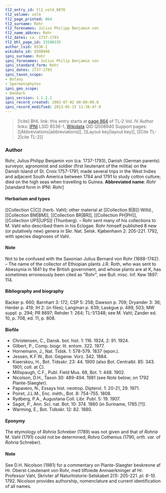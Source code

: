 ```yaml
---
tl2_entry_id: tl2_vol4_0876
tl2_volume: vol4
tl2_page_printed: 864
tl2_surname: Rohr
tl2_forenames: Julius Philipp Benjamin von
tl2_name_abbrev: Rohr
tl2_dates: ca. 1737-1793
tl2_bhl_page_id: 33190335
author_lsid: 8536-1
wikidata_id: Q508940
ipni_surname: Rohr
ipni_forenames: Julius Philip Benjamin von
ipni_standard_form: Rohr
ipni_dates: 1737-1793
ipni_taxon_scope: 
- Botany
- Spermatophytes
ipni_geo_scope: 
- Denmark
ipni_version: 1.1.1.1
ipni_record_created: 2003-07-02 00:00:00.0
ipni_record_modified: 2013-05-15 11:36:47.0
---
```


> [!cite] BHL link: this entry starts at [page 864](https://www.biodiversitylibrary.org/page/33190335) of TL-2 Vol. IV
> Author links: [IPNI](https://www.ipni.org/a/8536-1) LSID 8536-1, [Wikidata](https://www.wikidata.org/wiki/Q508940) QID Q508940
> Support pages: [[Abbreviations|abbreviations]], [[Layout key|layout key]], [[Cite TL-2|cite TL-2]]

### Author

Rohr, Julius Philipp Benjamin von (ca. 1737-1793), Danish (German parents) surveyor, agronomist and soldier (first lieutenant of the militia) on the Danish Island of St. Croix 1757-1791; made several trips in the West Indies and adjacent South America between 1784 and 1791 to study cotton culture; died on the high seas when travelling to Guinea. 
**Abbreviated name**: *Rohr* \[standard form in IPNI: *Rohr*\]

#### Herbarium and types

[[Collection C|C]] (herb. Vahl); other material at [[Collection B|B]]-Willd., [[Collection BM|BM]], [[Collection BR|BR]], [[Collection PH|PH]], [[Collection UPS|UPS]] (Thunberg). – Rohr sent many of his collections to M. Vahl who described them in his Eclogae. Rohr himself published 8 new (or putatively new) genera in Skr. Nat. Selsk. Kjøbenhavn 2: 205-221. 1792, with species diagnoses of Vahl.

#### Note

Not to be confused with the Saxonian Julius Bernard von Rohr (1688-1742). – The name of the collector of Ethiopian plants J.R. Roth, who was sent to Abessynia in 1841 by the British government, and whose plants are at K, has sometimes erroneously been cited as "Rohr", see Bull. misc. Inf. Kew 1897: 114.

#### Bibliography and biography

Backer p. 660; Barnhart 3: 172; CSP 5: 258; Dawson p. 709; Dryander 3: 36; Herder p. 419; IH 2: (in files); Langman p. 639; Lasègue p. 489, 503; MW suppl. p. 294; PR 8697; Rehder 1: 264; TL-1/1348; see M. Vahl; Zander ed. 10, p. 708, ed. 11, p. 808.

#### Biofile

- Christensen, C., Dansk. bot. hist. 1: 116. 1924, 2: 91. 1924.
- Gilbert, P., Comp. biogr. lit. entom. 322. 1977.
- Hornemann, J., Nat. Tidsk. 1: 578-579. 1837 (epon.).
- Jessen, K.F.W., Bot. Gegenw. Vorz. 342. 1884.
- Kiaerskou, H., Bot. Tidsskr. 23: 44. 1900 (also Bot. Centralbl. 85: 343. 1901; coll. at C).
- Millspaugh, C.F., Publ. Field Mus. 68, Bot. 1: 448. 1902.
- Nicolson, D.H., Taxon 30: 489-494. 1981 (see *Note* below; on 1792 Plante-Slaegter).
- Papavero, N., Essays hist. neotrop. Dipterol. 1: 20-21, 29. 1971.
- Poiret, J.L.M., Enc. méth., Bot. 8: 754-755. 1808.
- Rydberg, P.A., Augustana Coll. Libr. Publ. 5: 19. 1907.
- Sagot, P., Ann. Sci. nat. Bot. 10: 374. 1880 (in Suriname, 1785 \[?\]).
- Warming, E., Bot. Tidsskr. 12: 82. 1880.

#### Eponymy

The etymology of *Rohria* Schreber (1789) was not given and that of *Rohria* M. Vahl (1791) could not be determined; *Rohra* Cothenius (1790, *orth. var.* of *Rohria* Schreber).

#### Note

See D.H. Nicolson (1981) for a commentary on Plante-Slaegter beskrevne af Hr. Oberst-Lieutenant von Rohr, med tilfoiede Anmaerkninger af Hr. Professor Vahl, Skrivter af Naturhistorie-Selskabet 2(1): 205-221. *pl. 6-10.* 1792. Nicolson provides authorship, nomenclature and current identification of all names.

